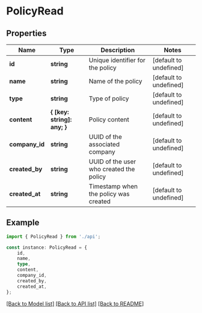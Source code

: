 # PolicyRead


## Properties

Name | Type | Description | Notes
------------ | ------------- | ------------- | -------------
**id** | **string** | Unique identifier for the policy | [default to undefined]
**name** | **string** | Name of the policy | [default to undefined]
**type** | **string** | Type of policy | [default to undefined]
**content** | **{ [key: string]: any; }** | Policy content | [default to undefined]
**company_id** | **string** | UUID of the associated company | [default to undefined]
**created_by** | **string** | UUID of the user who created the policy | [default to undefined]
**created_at** | **string** | Timestamp when the policy was created | [default to undefined]

## Example

```typescript
import { PolicyRead } from './api';

const instance: PolicyRead = {
    id,
    name,
    type,
    content,
    company_id,
    created_by,
    created_at,
};
```

[[Back to Model list]](../README.md#documentation-for-models) [[Back to API list]](../README.md#documentation-for-api-endpoints) [[Back to README]](../README.md)
